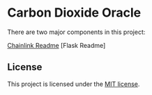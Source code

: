 # Carbon Dioxide Oracle

There are two major components in this project:

[Chainlink Readme](chainlink/README.md)
[Flask Readme]

## License

This project is licensed under the [MIT license](LICENSE).